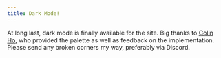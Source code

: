 ```yaml
---
title: Dark Mode!
---
```


At long last, dark mode is finally available for the site.
Big thanks to [Colin Ho](https://colin-ho.herokuapp.com/), who provided the palette as well as feedback on the implementation.
Please send any broken corners my way, preferably via Discord.
